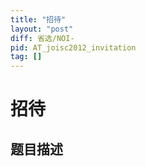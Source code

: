 ```yaml
---
title: "招待"
layout: "post"
diff: 省选/NOI-
pid: AT_joisc2012_invitation
tag: []
---
```


# 招待

## 题目描述

[problemUrl]: https://atcoder.jp/contests/joisc2012/tasks/joisc2012_invitation



